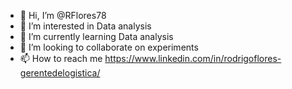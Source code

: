 - 👋 Hi, I’m @RFlores78
- 👀 I’m interested in Data analysis
- 🌱 I’m currently learning Data analysis
- 💞️ I’m looking to collaborate on experiments
- 📫 How to reach me https://www.linkedin.com/in/rodrigoflores-gerentedelogistica/

<!---
RFlores78/RFlores78 is a ✨ special ✨ repository because its `README.md` (this file) appears on your GitHub profile.
You can click the Preview link to take a look at your changes.
--->
